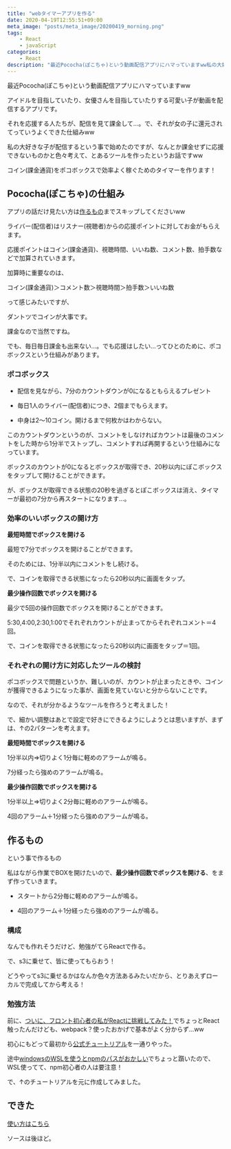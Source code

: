 ```yaml
---
title: "webタイマーアプリを作る"
date: 2020-04-19T12:55:51+09:00
meta_image: "posts/meta_image/20200419_morning.png"
tags: 
    - React
    - javaScript
categories: 
    - React
description: "最近Pococha(ぽこちゃ)という動画配信アプリにハマっていますww私の大好きな子が配信するという事で始めたのですが、なんとか課金せずに応援できないものかと色々考えて、とあるツールを作ったというお話ですwwコイン(課金通貨)をポコボックスで効率よく稼ぐためのタイマーを作ります！"
---
```


最近Pococha(ぽこちゃ)という動画配信アプリにハマっていますww

アイドルを目指していたり、女優さんを目指していたりする可愛い子が動画を配信するアプリです。

それを応援する人たちが、配信を見て課金して…。で、それが女の子に還元されてっていうよくできた仕組みww

私の大好きな子が配信するという事で始めたのですが、なんとか課金せずに応援できないものかと色々考えて、とあるツールを作ったというお話ですww

コイン(課金通貨)をポコボックスで効率よく稼ぐためのタイマーを作ります！

## Pococha(ぽこちゃ)の仕組み

アプリの話だけ見たい方は[作るもの](./#作るもの)までスキップしてくださいww

ライバー(配信者)はリスナー(視聴者)からの応援ポイントに対してお金がもらえます。

応援ポイントはコイン(課金通貨)、視聴時間、いいね数、コメント数、拍手数などで加算されていきます。

加算時に重要なのは、

コイン(課金通貨)＞コメント数＞視聴時間＞拍手数＞いいね数

って感じみたいですが、

ダントツでコインが大事です。

課金なので当然ですね。

でも、毎日毎日課金も出来ない…。でも応援はしたい…ってひとのために、ポコボックスという仕組みがあります。

### ポコボックス

* 配信を見ながら、7分のカウントダウンが0になるともらえるプレゼント

* 毎日1人のライバー(配信者)につき、2個までもらえます。

* 中身は2～10コイン。開けるまで何枚かはわからない。

このカウントダウンというのが、コメントをしなければカウントは最後のコメントをした時から1分半でストップし、コメントすれば再開するという仕組みになっています。

ボックスのカウントが0になるとボックスが取得でき、20秒以内にぽこボックスをタップして開けることができます。

が、ボックスが取得できる状態の20秒を過ぎるとぽこボックスは消え、タイマーが最初の7分から再スタートになります…。

### 効率のいいボックスの開け方

**最短時間でボックスを開ける**

最短で7分でボックスを開けることができます。

そのためには、1分半以内にコメントをし続ける。

で、コインを取得できる状態になったら20秒以内に画面をタップ。

**最少操作回数でボックスを開ける**

最少で5回の操作回数でボックスを開けることができます。

5:30,4:00,2:30,1:00でそれぞれカウントが止まってからそれぞれコメント＝4回。

で、コインを取得できる状態になったら20秒以内に画面をタップ＝1回。

### それぞれの開け方に対応したツールの検討

ポコボックスで問題というか、難しいのが、カウントが止まったときや、コインが獲得できるようになった事が、画面を見ていないと分からないことです。

なので、それが分かるようなツールを作ろうと考えました！

で、細かい調整はあとで設定で好きにできるようにしようとは思いますが、まずは、↑の2パターンを考えます。

**最短時間でボックスを開ける**

1分半以内⇒切りよく1分毎に軽めのアラームが鳴る。

7分経ったら強めのアラームが鳴る。

**最少操作回数でボックスを開ける**

1分半以上⇒切りよく2分毎に軽めのアラームが鳴る。

4回のアラーム＋1分経ったら強めのアラームが鳴る。

## 作るもの

という事で作るもの

私はながら作業でBOXを開けたいので、**最少操作回数でボックスを開ける**、をまず作っていきます。

* スタートから2分毎に軽めのアラームが鳴る。

* 4回のアラーム＋1分経ったら強めのアラームが鳴る。

### 構成

なんでも作れそうだけど、勉強がてらReactで作る。

で、s3に乗せて、皆に使ってもらおう！

どうやってs3に乗せるかはなんか色々方法あるみたいだから、とりあえずローカルで完成してから考える！

### 勉強方法

前に、[ついに、フロント初心者の私がReactに挑戦してみた！](../20200321_lunch/)でちょっとReact触ったんだけども、webpack？使ったおかげで基本がよく分からず…ww

初心にもどって最初から[公式チュートリアル](https://ja.reactjs.org/tutorial/tutorial.html)を一通りやった。

途中[windowsのWSLを使うとnpmのパスがおかしい](../20200419_lunch/)でちょっと躓いたので、WSL使ってて、npm初心者の人は要注意！

で、↑のチュートリアルを元に作成してみました。

## できた

[使い方はこちら](../20200420_morning/)

ソースは後ほど。
